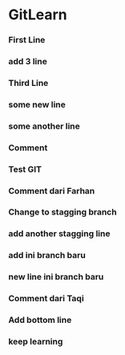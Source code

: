 # GitLearn

### First Line
### add 3 line
### Third Line

### some new line

### some another line

### Comment

### Test GIT

### Comment dari Farhan
### Change to stagging branch
### add another stagging line
### add ini branch baru
### new line ini branch baru
### Comment dari Taqi

### Add bottom line
### keep learning